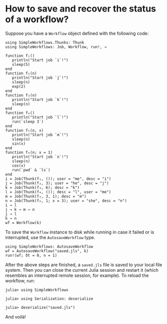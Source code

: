 # How to save and recover the status of a workflow?

Suppose you have a `Workflow` object defined with the following code:

```@repl wf
using SimpleWorkflows.Thunks: Thunk
using SimpleWorkflows: Job, Workflow, run!, →

function f₁()
   println("Start job `i`!")
   sleep(5)
end
function f₂(n)
   println("Start job `j`!")
   sleep(n)
   exp(2)
end
function f₃(n)
   println("Start job `k`!")
   sleep(n)
end
function f₄()
   println("Start job `l`!")
   run(`sleep 3`)
end
function f₅(n, x)
   println("Start job `m`!")
   sleep(n)
   sin(x)
end
function f₆(n; x = 1)
   println("Start job `n`!")
   sleep(n)
   cos(x)
   run(`pwd` & `ls`)
end
i = Job(Thunk(f₁, ()); user = "me", desc = "i")
j = Job(Thunk(f₂, 3); user = "he", desc = "j")
k = Job(Thunk(f₃, 6); desc = "k")
l = Job(Thunk(f₄, ()); desc = "l", user = "me")
m = Job(Thunk(f₅, 3, 1); desc = "m")
n = Job(Thunk(f₆, 1; x = 3); user = "she", desc = "n")
i → l
j → k → m → n
j → l
k → n
wf = Workflow(k)
```

To save the `Workflow` instance to disk while running in case it failed or is interrupted,
use the `AutosaveWorkflow` type.

```@repl wf
using SimpleWorkflows: AutosaveWorkflow
wf = AutosaveWorkflow("saved.jls", k)
run!(wf; δt = 0, n = 1)
```

After the above steps are finished, a `saved.jls` file is saved to your local file system.
Then you can close the current Julia session and restart it (which resembles an
interrupted remote session, for example).
To reload the workflow, run:

```julia-repl
julia> using SimpleWorkflows

julia> using Serialization: deserialize

julia> deserialize("saved.jls")
```

And voilà!
